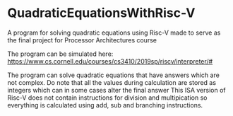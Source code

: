 # QuadraticEquationsWithRisc-V
A program for solving quadratic equations using Risc-V made to serve as the final project for Processor Architectures course

The program can be simulated here: https://www.cs.cornell.edu/courses/cs3410/2019sp/riscv/interpreter/#

The program can solve quadratic equations that have answers which are not complex.
Do note that all the values during calculation are stored as integers which can in some cases alter the final answer
This ISA version of Risc-V does not contain instructions for division and multipication so everything is calculated using add, sub and branching instructions.
